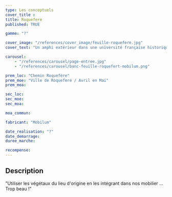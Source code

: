 ```yaml
---
type: Les conceptuels
cover_title :
title: Roquefere
published: TRUE

gamme: "?"

cover_image: "/references/cover_image/feuille-roquefere.jpg"
cover_text: "Un amphi extérieur dans une université française historique"

carousel:
    - "/references/carousel/page-entree.jpg"
    - "/references/carousel/banc-feuille-roquefert-mobilum.png"

prem_loc: "Chemin Roquefère"
prem_moe: "Ville de Roquefere / Avril en Mai"
prem_moa:

sec_loc:
sec_moe:
sec_moa:

moa_commun:

fabricant: "Mobilum"

date_realisation: "?"
date_demarrage:
duree_marche:

recompense:
---
```


## Description

"Utiliser les végétaux du lieu d'origine en les intégrant dans nos mobilier ...
Trop beau !"

